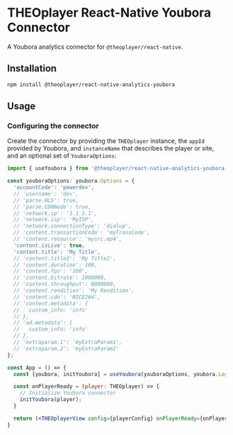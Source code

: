 # THEOplayer React-Native Youbora Connector

A Youbora analytics connector for `@theoplayer/react-native`.

## Installation

```sh
npm install @theoplayer/react-native-analytics-youbora
```

[//]: # (npm install @theoplayer/react-native-analytics-youbora)

## Usage

### Configuring the connector

Create the connector by providing the `THEOplayer` instance, the `appId` provided by Youbora, and `instanceName`
that describes the player or site, and an optional set of `YouboraOptions`:

```jsx
import { useYoubora } from '@theoplayer/react-native-analytics-youbora';

const youboraOptions: youbora.Options = {
  'accountCode': 'powerdev',
  // 'username': 'dev',
  // 'parse.HLS': true,
  // 'parse.CDNNode': true,
  // 'network.ip': '1.1.1.1',
  // 'network.isp': 'MyISP',
  // 'network.connectionType': 'dialup',
  // 'content.transactionCode': 'myTransCode',
  // 'content.resource': 'mysrc.mp4',
  'content.isLive': true,
  'content.title': 'My Title',
  // 'content.title2': 'My Title2',
  // 'content.duration': 100,
  // 'content.fps': '100',
  // 'content.bitrate': 1000000,
  // 'content.throughput': 8000000,
  // 'content.rendition': 'My Rendition',
  // 'content.cdn': 'NICE264',
  // 'content.metadata': {
  //   custom_info: 'info'
  // },
  // 'ad.metadata': {
  //   custom_info: 'info'
  // },
  // 'extraparam.1': 'myExtraParam1',
  // 'extraparam.2': 'myExtraParam2'
};

const App = () => {
  const [youbora, initYoubora] = useYoubora(youboraOptions, youbora.Log.Level.DEBUG);

  const onPlayerReady = (player: THEOplayer) => {
    // Initialize Youbora connector
    initYoubora(player);
  }

  return (<THEOplayerView config={playerConfig} onPlayerReady={onPlayerReady}/>);
}
```

